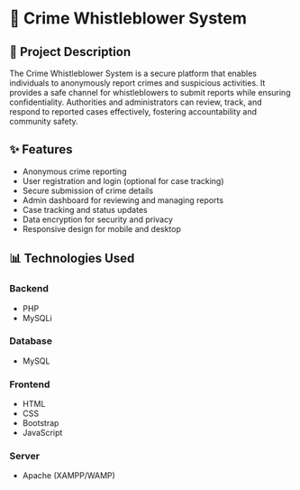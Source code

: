 # 🚨 Crime Whistleblower System

## 📖 Project Description
The Crime Whistleblower System is a secure platform that enables individuals to anonymously report crimes and suspicious activities. It provides a safe channel for whistleblowers to submit reports while ensuring confidentiality. Authorities and administrators can review, track, and respond to reported cases effectively, fostering accountability and community safety.

## ✨ Features
- Anonymous crime reporting  
- User registration and login (optional for case tracking)  
- Secure submission of crime details 
- Admin dashboard for reviewing and managing reports  
- Case tracking and status updates  
- Data encryption for security and privacy  
- Responsive design for mobile and desktop  

## 📊 Technologies Used

### Backend
- PHP  
- MySQLi  

### Database
- MySQL  

### Frontend
- HTML  
- CSS  
- Bootstrap  
- JavaScript  

### Server
- Apache (XAMPP/WAMP)  


